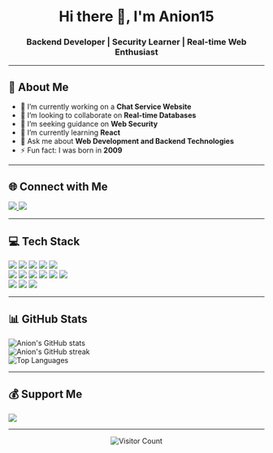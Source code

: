 <h1 align="center">Hi there 👋, I'm Anion15</h1>
<h3 align="center">Backend Developer | Security Learner | Real-time Web Enthusiast</h3>

---

## 💫 About Me

- 🔭 I’m currently working on a **Chat Service Website**
- 👯 I’m looking to collaborate on **Real-time Databases**
- 🤝 I’m seeking guidance on **Web Security**
- 🌱 I’m currently learning **React**
- 💬 Ask me about **Web Development and Backend Technologies**
- ⚡ Fun fact: I was born in **2009**

---

## 🌐 Connect with Me

<p align="left">
  <a href="https://instagram.com/yxbh.rh0" target="_blank">
    <img src="https://img.shields.io/badge/Instagram-%23E4405F.svg?style=for-the-badge&logo=instagram&logoColor=white" />
  </a>
  <a href="https://stackoverflow.com/users/27878776" target="_blank">
    <img src="https://img.shields.io/badge/StackOverflow-%23FE7A16.svg?style=for-the-badge&logo=stack-overflow&logoColor=white" />
  </a>
</p>

---

## 💻 Tech Stack

<p>
  <img src="https://img.shields.io/badge/C++-%2300599C.svg?style=for-the-badge&logo=c%2B%2B&logoColor=white"/>
  <img src="https://img.shields.io/badge/Python-3670A0?style=for-the-badge&logo=python&logoColor=ffdd54"/>
  <img src="https://img.shields.io/badge/JavaScript-%23323330.svg?style=for-the-badge&logo=javascript&logoColor=%23F7DF1E"/>
  <img src="https://img.shields.io/badge/HTML5-%23E34F26.svg?style=for-the-badge&logo=html5&logoColor=white"/>
  <img src="https://img.shields.io/badge/CSS3-%231572B6.svg?style=for-the-badge&logo=css3&logoColor=white"/>
  <br/>
  <img src="https://img.shields.io/badge/Firebase-%23039BE5.svg?style=for-the-badge&logo=firebase"/>
  <img src="https://img.shields.io/badge/MySQL-4479A1.svg?style=for-the-badge&logo=mysql&logoColor=white"/>
  <img src="https://img.shields.io/badge/Apache-%23D42029.svg?style=for-the-badge&logo=apache&logoColor=white"/>
  <img src="https://img.shields.io/badge/Nginx-%23009639.svg?style=for-the-badge&logo=nginx&logoColor=white"/>
  <img src="https://img.shields.io/badge/GitHub-%23121011.svg?style=for-the-badge&logo=github&logoColor=white"/>
  <img src="https://img.shields.io/badge/GitHub%20Pages-121013.svg?style=for-the-badge&logo=github&logoColor=white"/>
  <br/>
  <img src="https://img.shields.io/badge/Raspberry%20Pi-C51A4A?style=for-the-badge&logo=raspberry-pi&logoColor=white"/>
  <img src="https://img.shields.io/badge/Blender-%23F5792A.svg?style=for-the-badge&logo=blender&logoColor=white"/>
  <img src="https://img.shields.io/badge/Figma-%23F24E1E.svg?style=for-the-badge&logo=figma&logoColor=white"/>
</p>

---

## 📊 GitHub Stats

<p align="left">
  <img src="https://github-readme-stats.vercel.app/api?username=anion15&theme=dark&hide_border=false&include_all_commits=true&count_private=false" alt="Anion's GitHub stats"/>
  <br/>
  <img src="https://github-readme-streak-stats.herokuapp.com/?user=anion15&theme=dark&hide_border=false" alt="Anion's GitHub streak"/>
  <br/>
  <img src="https://github-readme-stats.vercel.app/api/top-langs/?username=anion15&theme=dark&hide_border=false&include_all_commits=true&count_private=false&layout=compact" alt="Top Languages"/>
</p>

---

## 💰 Support Me

<a href="https://buymeacoffee.com/anion15" target="_blank">
  <img src="https://img.shields.io/badge/Buy%20Me%20a%20Coffee-ffdd00?style=for-the-badge&logo=buy-me-a-coffee&logoColor=black" />
</a>

---

<p align="center">
  <img src="https://visitcount.itsvg.in/api?id=anion15&icon=0&color=0" alt="Visitor Count"/>
</p>

<!-- Proudly created with GPRM ( https://gprm.itsvg.in ) -->
